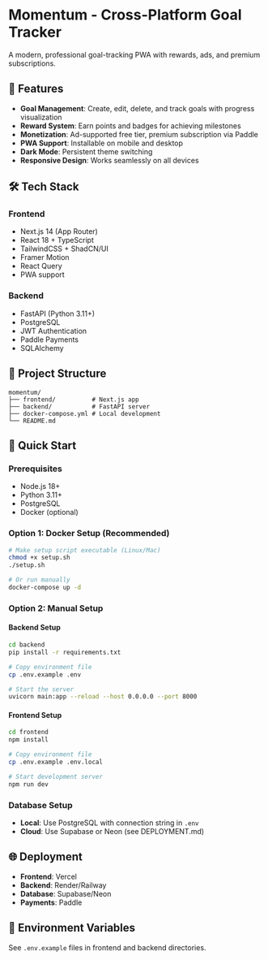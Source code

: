 # Momentum - Cross-Platform Goal Tracker

A modern, professional goal-tracking PWA with rewards, ads, and premium subscriptions.

## 🚀 Features

- **Goal Management**: Create, edit, delete, and track goals with progress visualization
- **Reward System**: Earn points and badges for achieving milestones
- **Monetization**: Ad-supported free tier, premium subscription via Paddle
- **PWA Support**: Installable on mobile and desktop
- **Dark Mode**: Persistent theme switching
- **Responsive Design**: Works seamlessly on all devices

## 🛠 Tech Stack

### Frontend
- Next.js 14 (App Router)
- React 18 + TypeScript
- TailwindCSS + ShadCN/UI
- Framer Motion
- React Query
- PWA support

### Backend
- FastAPI (Python 3.11+)
- PostgreSQL
- JWT Authentication
- Paddle Payments
- SQLAlchemy

## 📁 Project Structure

```
momentum/
├── frontend/          # Next.js app
├── backend/           # FastAPI server
├── docker-compose.yml # Local development
└── README.md
```

## 🚀 Quick Start

### Prerequisites
- Node.js 18+
- Python 3.11+
- PostgreSQL
- Docker (optional)

### Option 1: Docker Setup (Recommended)
```bash
# Make setup script executable (Linux/Mac)
chmod +x setup.sh
./setup.sh

# Or run manually
docker-compose up -d
```

### Option 2: Manual Setup

#### Backend Setup
```bash
cd backend
pip install -r requirements.txt

# Copy environment file
cp .env.example .env

# Start the server
uvicorn main:app --reload --host 0.0.0.0 --port 8000
```

#### Frontend Setup
```bash
cd frontend
npm install

# Copy environment file
cp .env.example .env.local

# Start development server
npm run dev
```

### Database Setup
- **Local**: Use PostgreSQL with connection string in `.env`
- **Cloud**: Use Supabase or Neon (see DEPLOYMENT.md)

## 🌐 Deployment

- **Frontend**: Vercel
- **Backend**: Render/Railway
- **Database**: Supabase/Neon
- **Payments**: Paddle

## 📝 Environment Variables

See `.env.example` files in frontend and backend directories.